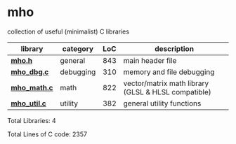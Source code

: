 # mho
collection of useful (minimalist) C libraries

<a name="mho_libs"></a>

library    | category | LoC | description
--------------------- | -------- | --- | --------------------------------
**[mho.h](mho.h)**| general | 843 | main header file
**[mho_dbg.c](mho_dbg.c)** | debugging | 310 | memory and file debugging
**[mho_math.c](mho_math.c)** | math | 822 | vector/matrix math library (GLSL & HLSL compatible)
**[mho_util.c](mho_util.c)** | utility | 382 | general utility functions

Total Libraries: 4

Total Lines of C code: 2357
